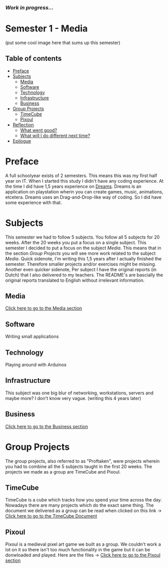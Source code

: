 ### ***Work in progress...***

# Semester 1 - Media
(put some cool image here that sums up this semester)

## Table of contents
 - [Preface](#preface)
 - [Subjects](#subjects)
   - [Media](#media)
   - [Software](#software)
   - [Technology](#technology)
   - [Infrastructure](#infrastructure)
   - [Business](#business)
 - [Group Projects](#group-projects)
   - [TimeCube](#timecube)
   - [Pixoul](#pixoul)
 - [Reflection](#reflection)
   - [What went good?](#what-went-good) 
   - [What will I do different next time?](#what-will-i-do-different-next-time) 
 - [Epilogue](#epilogue) 
 
# Preface
A full schoolyear exists of 2 semesters. This means this was my first half year on IT. When I started this study I didn't have any coding experience. At the time I did have 1,5 years experience on [Dreams](https://indreams.me/). Dreams is an application on playstation wherin you can create games, music, animations, etcetera. Dreams uses an Drag-and-Drop-like way of coding. So I did have some experience with that.

# Subjects
This semester we had to follow 5 subjects. You follow all 5 subjects for 20 weeks. After the 20 weeks you put a focus on a single subject. This semester I decided to put a focus on the subject *Media*. This means that in the section *Group Projects* you will see more work related to the subject *Media*. Quick sidenote, I'm writing this 1,5 years after I actually finished the semester. Therefore smaller projects and/or exercises might be missing. Another even quicker sidenote, Per subject I have the original reports (in Dutch) that I also delivered to my teachers. The README's are bascially the original reports translated to English without irrelevant information.

## Media
[Click here to go to the Media section](https://github.com/CrossyChainsaw/School-Semester-Summaries/tree/master/Semester%201%20-%20Media/Media)

## Software
Writing small applications

## Technology
Playing around with Arduinos

## Infrastructure
This subject was one big blur of networking, workstations, servers and maybe more? I don't know very vague. (writing this 4 years later)

## Business
[Click here to go to the Business section](https://github.com/CrossyChainsaw/School-Semester-Summaries/tree/master/Semester%201%20-%20Media/Business)

# Group Projects
The group projects, also referred to as "Proftaken", were projects wherein you had to combine all the 5 subjects taught in the first 20 weeks. The projects we made as a group are TimeCube and Pixoul.

## TimeCube
TimeCube is a cube which tracks how you spend your time across the day. Nowadays there are many projects which do the exact same thing. The document we delivered as a group can be read when clicked on this link -> [Click here to go to the TimeCube Document](https://github.com/School-Semester-Summaries/media-semester-1/blob/master/Group%20Projects/TimeCube.pdf)

## Pixoul
Pixoul is a medieval pixel art game we built as a group. We couldn't work a lot on it so there isn't too much functionality in the game but it can be donwloaded and played. Here are the files ->
[Click here to go to the Pixoul section](https://github.com/School-Semester-Summaries/media-semester-1/tree/master/Group%20Projects/Pixoul)
